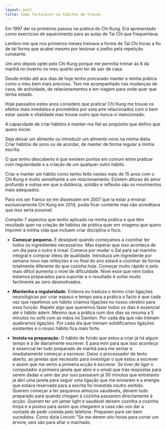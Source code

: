 ```yaml
---
layout: post
title: Como fortalecer os hábitos de treino
---
```


Em 1997 dei os primeiros passos na prática do Chi Kung. Era apresentado
como exercícios de aquecimento para as aulas de Tai Chi que frequentava.

Lembro-me que nos primeiros meses treinava a forma de Tai Chi horas a fio
de tal forma que acabei mesmo por lesionar o joelho pela repetição
constante. 

Um ano depois optei pelo Chi Kung porque me permitia treinar às 6 da manhã
no inverno no meu quarto sem ter de sair de casa. 

Desde então até aos dias de hoje tenho procurado manter a minha prática
como o meu bem mais precioso. Tem me acompanhado nas mudanças de casa, de
actividade, de relacionamentos e em viagem para onde quer que tenha
estado. 

Hoje passados estes anos considero que praticar Chi Kung me trouxe os
efeitos mais imediatos e prometidos por esta arte relacionados com o bem
estar saúde e vitalidade mas trouxe outro que nunca vi mencionado:

A capacidade de criar hábitos e manter-me fiel ao propósito que defino que
quero iniciar. 

Seja deixar um alimento ou introduzir um alimento novo na minha dieta.
Criar hábitos de sono ou de acordar, de manter de forma regular a minha
escrita.

O que tenho descoberto é que existem pontos em comum entre praticar com
regularidade e a criação de um qualquer outro hábito. 

Criar e manter um hábito como tenho feito nestes mais de  15 anos com
o Chi Kung é muito semelhante a um relacionamento. Existem alturas de amor
profundo e outras em que a distância, solidão e reflexão são os movimentos
mais adequados. 

Para vos ser franco se me dissessem em 2007 que ia estar a ensinar
exclusivamente Chi Kung em 2014, podia ficar contente mas não acreditava
que isso seria possível. 

Compilei 7 aspectos que tenho aplicado na minha prática e que têm
resultado quer na criação de hábitos de prática quer em viragens que quero
imprimir à minha vida que incluem criar disciplina e foco. 

+ **Começar pequeno.** É desejável quando começamos a cozinhar ter todos
os ingredientes necessários. Mas esperar que isso aconteça de um dia para
o outro é irreal. Comece por mudar o Sal para sal marinho integral
e comprar óleos de qualidade. Introduza um ingrediente por semana novo nas
refeições e no final do ano estará a cozinhar de forma totalmente
diferente do que cozinha hoje. Começar muito rápido e pelo mais difícil
aumenta o nível de dificuldade. Nível esse que nem todos estamos
preparados para suportar e o resultado é voltar muito facilmente ao zero
desmotivados. 

+ **Mantenha a regularidade.** Embora eu traduza o termo criar ligações
neurológicas por criar espaço e tempo para a prática o facto é que cada
vez que repetimos um hábito criamos ligações no nosso cérebro para essa
função. Repetir algo que queremos fazer todos os dias é essencial até
o hábito aderir. Mesmo que a prática num dos dias se resuma a 5 minutos no
sofá com as mãos no Dantien. Por cada dia que não treinam quebramos
ligações. Por cada dia que treinam solidificamos ligações existentes
e o nosso hábito fica mais forte. 

+ **Invista na preparação.** O hábito de fundo que estou a criar já há
algum tempo é a de diariamente escrever. E para mim para que isso aconteça
é essencial ter tudo preparado de manhã para me sentar e imediatamente
começar a escrever. Deixo o processador de texto aberto, as janelas que
necessito para investigar o que estou a escrever e assim que me sento
a primeira acção é escrever. Se tiver de ligar o computador a primeira
janela que abro é o email que trás respostas para serem dadas e sem dar
por isso passaram já 30 minutos que entretanto já abri uma janela para
seguir uma ligação que me enviaram e a energia que estava reservada para
a escrita foi investida noutro sentido. Querem começar a ter pequenos
almoços saudáveis, deixem tudo preparado para quando chegam à cozinha
passarem directamente à acção. Querem ter um jantar light e saudável
deixem cozinha a cozinha limpa e a postos para assim que chegarem a casa
não vos dar a vontade de pedir comida pelo telefone. Preparem pare ser bem
sucedidos. Como dizia Lincoln "Se me derem oito horas para cortar um
árvore, seis são para afiar o machado. 





